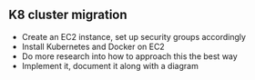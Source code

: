 ## K8 cluster migration

- Create an EC2 instance, set up security groups accordingly
- Install Kubernetes and Docker on EC2
- Do more research into how to approach this the best way
- Implement it, document it along with a diagram